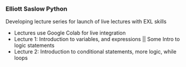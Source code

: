 ### Elliott Saslow Python
Developing lecture series for launch of live lectures with EXL skills
- Lectures use Google Colab for live integration
- Lecture 1: Introduction to variables, and expressions || Some Intro to logic statements
- Lecture 2: Introduction to conditional statements, more logic, while loops
